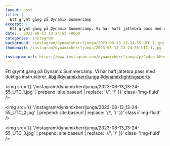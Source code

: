 ```yaml
---
layout: post
title: |
  Ett grymt gäng på Dynamix Summercamp
excerpt: |
  Ett grymt gäng på Dynamix Summercamp. Vi har haft jättebra pass med duktiga instruktörer.   
date:   2023-08-13 13:24:55 +0000
categories: instagram
background: /instagram/dynamixherrljunga/2023-08-13_13-24-55_UTC_1.jpg
thumbnail: /instagram/dynamixherrljunga/2023-08-13_13-24-55_UTC_1.jpg

instagram_url: https://www.instagram.com/dynamixherrljunga/p/Cv4ug_kMuuR
---
```

Ett grymt gäng på Dynamix Summercamp. Vi har haft jättebra pass med duktiga instruktörer. [#bjj](https://www.instagram.com/explore/tags/bjj/) [#dynamixherrljunga](https://www.instagram.com/explore/tags/dynamixherrljunga/) [#dynamixfightingsports](https://www.instagram.com/explore/tags/dynamixfightingsports/)



<img src='{{ '/instagram/dynamixherrljunga/2023-08-13_13-24-55_UTC_1.jpg' | prepend: site.baseurl | replace: '//', '/' }}' class='img-fluid' />


<img src='{{ '/instagram/dynamixherrljunga/2023-08-13_13-24-55_UTC_2.jpg' | prepend: site.baseurl | replace: '//', '/' }}' class='img-fluid' />


<img src='{{ '/instagram/dynamixherrljunga/2023-08-13_13-24-55_UTC_3.jpg' | prepend: site.baseurl | replace: '//', '/' }}' class='img-fluid' />
